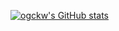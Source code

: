 [![ogckw's GitHub stats](https://github-readme-stats.vercel.app/api?username=ogckw&count_private=true&show_icons=true&theme=dracula)](https://github.com/anuraghazra/github-readme-stats)
